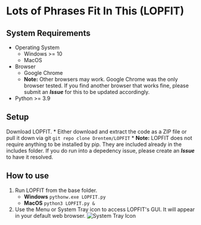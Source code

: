 # Lots of Phrases Fit In This (LOPFIT)
## System Requirements
* Operating System
	* Windows >= 10
	* MacOS
* Browser
  * Google Chrome
  * **Note:** Other browsers may work. Google Chrome was the only browser tested. If you find another browser that works fine, please submit an ***Issue*** for this to be updated accordingly.
* Python >= 3.9
## Setup
Download LOPFIT.
	* Either download and extract the code as a ZIP file or pull it down via git
	`git repo clone Drentem/LOPFIT`
	 * **Note:** LOPFIT does not require anything to be installed by pip. They are included already in the includes folder. If you do run into a depedency issue, please create an ***Issue*** to have it resolved.
## How to use
1. Run LOPFIT from the base folder.
	* **Windows**
	`pythonw.exe LOPFIT.py`
	* **MacOS**
	`python3 LOPFIT.py &`
2. Use the Menu or System Tray icon to access LOPFIT's GUI. It will appear in your default web browser.
![System Tray Icon](LOPFIT/favicon.ico)
